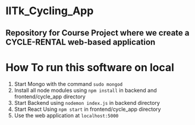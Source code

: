 # IITk_Cycling_App

## Repository for Course Project where we create a CYCLE-RENTAL web-based application
# How To run this software on local
1) Start Mongo with the command `sudo mongod`
2) Install all node modules using `npm install` in backend and frontend/cycle_app directory
3) Start Backend using `nodemon index.js` in backend directory 
4) Start React Using `npm start` in frontend/cycle_app directory
5) Use the web application at `localhost:5000`
